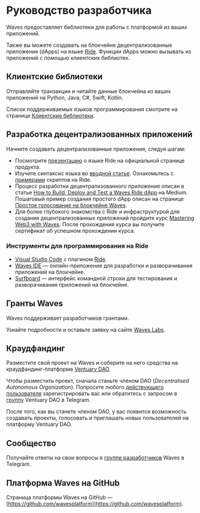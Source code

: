 # Руководство разработчика

Waves предоставляет библиотеки для работы с платформой из ваших приложений.

Также вы можете создавать на блокчейне децентрализованные приложения (dApps) на языке [Ride](/ru/ride). Функции dApps можно вызывать из приложений с помощью клиентских библиотек.

## Клиентские библиотеки

Отправляйте транзакции и читайте данные блокчейна из ваших приложений на Python, Java, C#, Swift, Kotlin.

Список поддерживаемых языков программирования смотрите на странице [Клиентские библиотеки](/ru/building-apps/waves-api-and-sdk/client-libraries).

## Разработка децентрализованных приложений

Начните создавать децентрализованные приложения, следуя шагам:

- Посмотрите [презентацию](https://wavesplatform.com/technology/ride) о языке Ride на официальной странице продукта.
- Изучите синтаксис языка во [вводной статье](/ru/ride/getting-started). Ознакомьтесь с [примерами](https://github.com/wavesplatform/ride-examples) скриптов на Ride.
- Процесс разработки децентрализованного приложения описан в статье [How to Build, Deploy and Test a Waves Ride dApp](https://blog.wavesplatform.com/how-to-build-deploy-and-test-a-waves-ride-dapp-785311f58c2) на Medium. Пошаговый пример создания простого dApp описан на странице [Простое голосование на блокчейне Waves](/ru/building-apps/smart-contracts/simple-voting-on-the-waves-blockchain).
- Для более глубокого знакомства с Ride и инфраструктурой для создания децентрализованных приложений пройдите курс [Mastering Web3 with Waves](https://stepik.org/course/54415/promo). После прохождения курса вы получите сертификат об успешном прохождении курса.

### Инструменты для программирования на Ride

- [Visual Studio Code](https://code.visualstudio.com/) с плагином [Ride](https://github.com/wavesplatform/ride-vscode).
- [Waves IDE](https://ide.wavesplatform.com/) — онлайн-приложение для разработки и разворачивания приложений на блокчейне.
- [Surfboard](https://github.com/wavesplatform/Surfboard) — интерфейс командной строки для тестирования и разворачивания приложений на блокчейне.

## Гранты Waves

Waves поддерживает разработчиков грантами.

Узнайте подробности и оставьте заявку на сайте [Waves Labs](https://waveslabs.com/grants?lang=ru).

## Краудфандинг

Разместите свой проект на Waves и соберите на него средства на краудфандинг-платформе [Ventuary DAO](https://beta.ventuary.space/).

Чтобы разместить проект, сначала станьте членом DAO (_Decentralised Autonomous Organization_). Попросите любого [действующего пользователя](https://beta.ventuary.space/community) зарегистрировать вас или обратитесь с запросом в [группу](https://t.me/ventuary_dao) Ventuary DAO в Telegram.

После того, как вы станете членом DAO, у вас появится возможность создавать проекты, голосовать и приглашать новых пользователей на платформу Ventuary DAO.

## Сообщество

Получайте ответы на свои вопросы в [группе разработчиков](https://t.me/waves_ride_dapps_dev) Waves в Telegram.

## Платформа Waves на GitHub

Страница платформы Waves на GitHub — [https://github.com/wavesplatform](https://github.com/wavesplatform).

